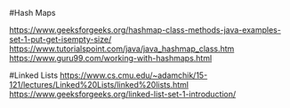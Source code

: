  #Hash Maps
 
 https://www.geeksforgeeks.org/hashmap-class-methods-java-examples-set-1-put-get-isempty-size/
 https://www.tutorialspoint.com/java/java_hashmap_class.htm
 https://www.guru99.com/working-with-hashmaps.html 


#Linked Lists
 https://www.cs.cmu.edu/~adamchik/15-121/lectures/Linked%20Lists/linked%20lists.html
 https://www.geeksforgeeks.org/linked-list-set-1-introduction/